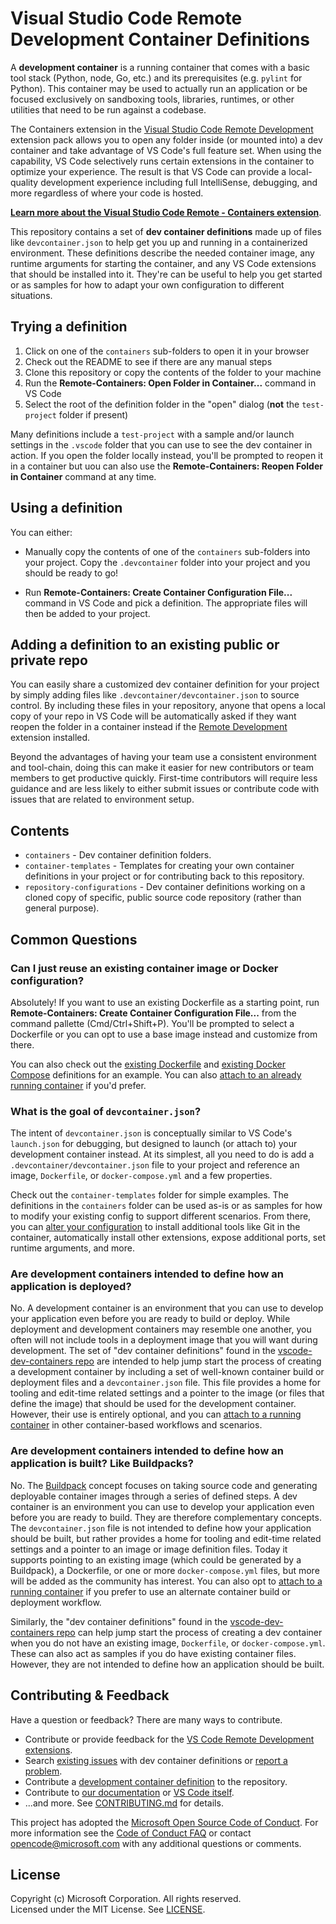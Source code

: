 # Visual Studio Code Remote Development Container Definitions

A **development container** is a running container that comes with a basic tool stack (Python, node, Go, etc.) and its prerequisites (e.g. `pylint` for Python). This container may be used to actually run an application or be focused exclusively on sandboxing tools, libraries, runtimes, or other utilities that need to be run against a codebase.

The Containers extension in the [Visual Studio Code Remote Development](https://aka.ms/vscode-remote/download/extension) extension pack allows you to open any folder inside (or mounted into) a dev container and take advantage of VS Code's full feature set. When using the capability, VS Code selectively runs certain extensions in the container to optimize your experience. The result is that VS Code can provide a local-quality development experience including full IntelliSense, debugging, and more regardless of where your code is hosted.

**[Learn more about the Visual Studio Code Remote - Containers extension](https://aka.ms/vscode-remote/containers)**.

This repository contains a set of **dev container definitions** made up of files like `devcontainer.json` to help get you up and running in a containerized environment. These definitions describe the needed container image, any runtime arguments for starting the container, and any VS Code extensions that should be installed into it. They're can be useful to help you get started or as samples for how to adapt your own configuration to different situations.

## Trying a definition

1. Click on one of the `containers` sub-folders to open it in your browser
2. Check out the README to see if there are any manual steps
3. Clone this repository or copy the contents of the folder to your machine
4. Run the **Remote-Containers: Open Folder in Container...** command in VS Code
5. Select the root of the definition folder in the "open" dialog (**not** the `test-project` folder if present)

Many definitions include a `test-project` with a sample and/or launch settings in the `.vscode` folder that you can use to see the dev container in action. If you open the folder locally instead, you'll be prompted to reopen it in a container but uou can also use the **Remote-Containers: Reopen Folder in Container** command at any time.

## Using a definition

You can either:

- Manually copy the contents of one of the `containers` sub-folders into your project. Copy the `.devcontainer` folder into your project and you should be ready to go!

- Run **Remote-Containers: Create Container Configuration File...** command in VS Code and pick a definition. The appropriate files will then be added to your project.

## Adding a definition to an existing public or private repo

You can easily share a customized dev container definition for your project by simply adding files like `.devcontainer/devcontainer.json` to source control. By including these files in your repository, anyone that opens a local copy of your repo in VS Code will be automatically asked if they want reopen the folder in a container instead if the [Remote Development](https://aka.ms/vscode-remote/download/extension) extension installed.

Beyond the advantages of having your team use a consistent environment and tool-chain, doing this can make it easier for new contributors or team members to get productive quickly. First-time contributors will require less guidance and are less likely to either submit issues or contribute code with issues that are related to environment setup.

## Contents

- `containers` - Dev container definition folders. 
- `container-templates` - Templates for creating your own container definitions in your project or for contributing back to this repository.
- `repository-configurations` - Dev container definitions working on a cloned copy of specific, public source code repository (rather than general purpose).

## Common Questions

### Can I just reuse an existing container image or Docker configuration?

Absolutely! If you want to use an existing Dockerfile as a starting point, run **Remote-Containers: Create Container Configuration File...** from the command pallette (Cmd/Ctrl+Shift+P). You'll be prompted to select a Dockerfile or you can opt to use a base image instead and customize from there. 

You can also check out the [existing Dockerfile](containers/docker-existing-dockerfile) and [existing Docker Compose](containers/docker-existing-docker-compose) definitions for an example. You can also [attach to an already running container](https://aka.ms/vscode-remote/containers/attach) if you'd prefer.

### What is the goal of `devcontainer.json`?

The intent of `devcontainer.json` is conceptually similar to VS Code's `launch.json` for debugging, but designed to launch (or attach to) your development container instead. At its simplest, all you need to do is add a `.devcontainer/devcontainer.json` file to your project and reference an image, `Dockerfile`, or `docker-compose.yml` and a few properties.

Check out the `container-templates` folder for simple examples. The definitions in the `containers` folder can be used as-is or as samples for how to modify your existing config to support different scenarios. From there, you can [alter your configuration](https://aka.ms/vscode-remote/containers/folder-setup) to install additional tools like Git in the container, automatically install other extensions, expose additional ports, set runtime arguments, and more.

### Are development containers intended to define how an application is deployed?

No. A development container is an environment that you can use to develop your application even before you are ready to build or deploy. While deployment and development containers may resemble one another, you often will not include tools in a deployment image that you will want during development. The set of "dev container definitions" found in the [vscode-dev-containers repo](https://aka.ms/vscode-dev-containers) are intended to help jump start the process of creating a development container by including a set of well-known container build or deployment files and a `devcontainer.json` file. This file provides a home for tooling and edit-time related settings and a pointer to the image (or files that define the image) that should be used for the development container. However, their use is entirely optional, and you can [attach to a running container](https://aka.ms/vscode-remote/attach) in other container-based workflows and scenarios.

### Are development containers intended to define how an application is built? Like Buildpacks?

No. The [Buildpack](https://buildpacks.io/) concept focuses on taking source code and generating deployable container images through a series of defined steps. A dev container is an environment you can use to develop your application even before you are ready to build. They are therefore complementary concepts. The `devcontainer.json` file is not intended to define how your application should be built, but rather provides a home for tooling and edit-time related settings and a pointer to an image or image definition files. Today it supports pointing to an existing image (which could be generated by a Buildpack), a Dockerfile, or one or more `docker-compose.yml` files, but more will be added as the community has interest. You can also opt to [attach to a running container](https://aka.ms/vscode-remote/attach) if you prefer to use an alternate container build or deployment workflow.

Similarly, the "dev container definitions" found in the [vscode-dev-containers repo](https://aka.ms/vscode-dev-containers) can help jump start the process of creating a dev container when you do not have an existing image, `Dockerfile`, or `docker-compose.yml`. These can also act as samples if you do have existing container files. However, they are not intended to define how an application should be built.

## Contributing & Feedback

Have a question or feedback? There are many ways to contribute.

- Contribute or provide feedback for the [VS Code Remote Development extensions](https://github.com/Microsoft/vscode-remote-release/CONTRIBUTING.md).
- Search [existing issues](https://github.com/Microsoft/vscode-dev-containers/issues) with dev container definitions or [report a problem](https://github.com/Microsoft/vscode-dev-containers/issues/new).
- Contribute a [development container definition](CONTRIBUTING.md#contributing-dev-container-definitions) to the repository.
- Contribute to [our documentation](https://github.com/Microsoft/vscode-docs) or [VS Code itself](https://github.com/Microsoft/vscode).
- ...and more. See [CONTRIBUTING.md](CONTRIBUTING.md) for details.

This project has adopted the [Microsoft Open Source Code of Conduct](https://opensource.microsoft.com/codeofconduct/).
For more information see the [Code of Conduct FAQ](https://opensource.microsoft.com/codeofconduct/faq/) or
contact [opencode@microsoft.com](mailto:opencode@microsoft.com) with any additional questions or comments.

## License

Copyright (c) Microsoft Corporation. All rights reserved. <br />
Licensed under the MIT License. See [LICENSE](LICENSE).
